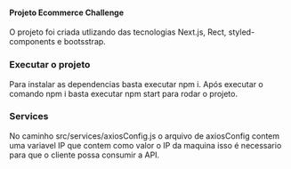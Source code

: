 #### Projeto Ecommerce Challenge

O projeto foi criada utlizando das tecnologias Next.js, Rect, styled-components e bootsstrap.

### Executar o projeto
  
  Para instalar as dependencias basta executar npm i.
  Após executar o comando npm i basta executar npm start para rodar o projeto.

### Services

  No caminho src/services/axiosConfig.js o arquivo de axiosConfig contem uma variavel IP que contem como valor o IP da maquina isso é necessario para que o cliente possa consumir a API.